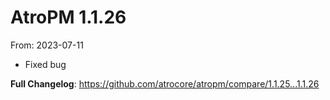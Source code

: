 # AtroPM 1.1.26
From: 2023-07-11

* Fixed bug

**Full Changelog**: https://github.com/atrocore/atropm/compare/1.1.25...1.1.26